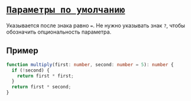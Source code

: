 # [`Параметры по умолчанию`](../index.md)

Указывается после знака равно `=`. Не нужно указывать знак `?`, чтобы обозначить опциональность параметра.

## Пример

```ts
function multiply(first: number, second: number = 5): number {
  if (!second) {
    return first * first;
  }
  return first * second;
}
```
